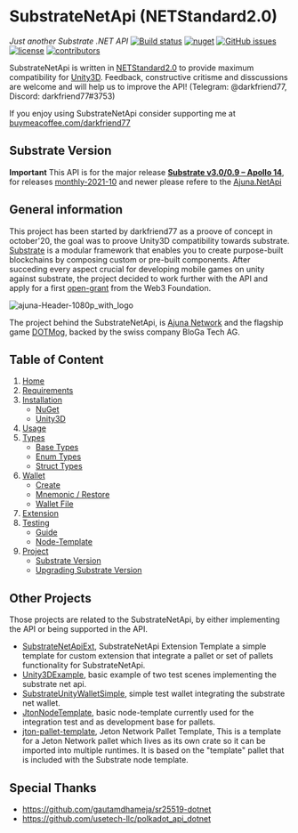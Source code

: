 # SubstrateNetApi (NETStandard2.0)
*Just another Substrate .NET API* 
[![Build status](https://ci.appveyor.com/api/projects/status/jsei7yv376en17rr?svg=true)](https://ci.appveyor.com/project/darkfriend77/substratenetapi)
[![nuget](https://img.shields.io/nuget/v/SubstrateNetApi)](https://ci.appveyor.com/project/darkfriend77/substratenetapi/build/artifacts)
[![GitHub issues](https://img.shields.io/github/issues/darkfriend77/SubstrateNetApi.svg)](https://github.com/darkfriend77/SubstrateNetApi/issues)
[![license](https://img.shields.io/github/license/darkfriend77/SubstrateNetApi)](https://github.com/darkfriend77/SubstrateNetApi/blob/origin/LICENSE)
[![contributors](https://img.shields.io/github/contributors/darkfriend77/SubstrateNetApi)](https://github.com/darkfriend77/SubstrateNetApi/graphs/contributors)

SubstrateNetApi is written in [NETStandard2.0](https://docs.microsoft.com/en-us/dotnet/standard/net-standard) to provide maximum compatibility for [Unity3D](https://docs.unity3d.com/2020.2/Documentation/Manual/dotnetProfileSupport.html). Feedback, constructive critisme and disscussions are welcome and will help us to improve the API! (Telegram: @darkfriend77, Discord: darkfriend77#3753)

If you enjoy using SubstrateNetApi consider supporting me at [buymeacoffee.com/darkfriend77](https://www.buymeacoffee.com/darkfriend77)

## Substrate Version
**Important** This API is for the major release [**Substrate v3.0/0.9 – Apollo 14**](https://github.com/paritytech/substrate/releases/tag/v3.0.0), for releases [monthly-2021-10](https://github.com/paritytech/substrate/releases/tag/monthly-2021-10) and newer please refere to the [Ajuna.NetApi](https://github.com/ajuna-network/Ajuna.NetApi)

## General information

This project has been started by darkfriend77 as a proove of concept in october'20, the goal was to proove Unity3D compatibility towards substrate. [Substrate](https://substrate.dev/) is a modular framework that enables you to create purpose-built blockchains by composing custom or pre-built components. After succeding every aspect crucial for developing mobile games on unity against substrate, the project decided to work further with the API and apply for a first [open-grant](https://github.com/w3f/Grants-Program/blob/master/applications/dotmog.md) from the Web3 Foundation.

![ajuna-Header-1080p_with_logo](https://user-images.githubusercontent.com/17710198/136851142-2e4158ff-a6a7-4d26-9ea5-9833d62da3fa.png)

The project behind the SubstrateNetApi, is [Ajuna Network](https://ajuna.io/) and the flagship game [DOTMog](dotmog.com), backed by the swiss company BloGa Tech AG.

## Table of Content

1. [Home](https://github.com/JetonNetwork/SubstrateNetApi/wiki)  
1. [Requirements](https://github.com/JetonNetwork/SubstrateNetApi/wiki/Requirements)  
1. [Installation](https://github.com/JetonNetwork/SubstrateNetApi/wiki/Installation)
   - [NuGet](https://github.com/JetonNetwork/SubstrateNetApi/wiki/Installation#substrate-in-net)
   - [Unity3D](https://github.com/JetonNetwork/SubstrateNetApi/wiki/Installation#substrate-in-unity3d)  
1. [Usage](https://github.com/JetonNetwork/SubstrateNetApi/wiki/Usage)  
1. [Types](https://github.com/JetonNetwork/SubstrateNetApi/wiki/Types#types)
   - [Base Types](https://github.com/JetonNetwork/SubstrateNetApi/wiki/Types#base-types)
   - [Enum Types](https://github.com/JetonNetwork/SubstrateNetApi/wiki/Types#enum-types)
   - [Struct Types](https://github.com/JetonNetwork/SubstrateNetApi/wiki/Types#struct-types)
1. [Wallet](https://github.com/JetonNetwork/SubstrateNetApi/wiki/Wallet) 
   - [Create](https://github.com/JetonNetwork/SubstrateNetApi/wiki/Wallet#create-a-new-wallet) 
   - [Mnemonic / Restore](https://github.com/JetonNetwork/SubstrateNetApi/wiki/Wallet#mnemonic--restore)
   - [Wallet File](https://github.com/JetonNetwork/SubstrateNetApi/wiki/Wallet#wallet-file)
1. [Extension](https://github.com/JetonNetwork/SubstrateNetApi/wiki/Extension#extension)
1. [Testing](https://github.com/JetonNetwork/SubstrateNetApi/wiki/Testing)  
   - [Guide](https://github.com/JetonNetwork/SubstrateNetApi/wiki/Testing#guide)    
   - [Node-Template](https://github.com/JetonNetwork/SubstrateNetApi/wiki/Testing#node-template)
1. [Project](https://github.com/JetonNetwork/SubstrateNetApi/wiki/Project#project)  
   - [Substrate Version](https://github.com/JetonNetwork/SubstrateNetApi/wiki/Project#substrate-version)
   - [Upgrading Substrate Version](https://github.com/JetonNetwork/SubstrateNetApi/wiki/Project#upgrading-substrate-version)

## Other Projects

Those projects are related to the SubstrateNetApi, by either implementing the API or being supported in the API.

- [SubstrateNetApiExt](https://github.com/JetonNetwork/SubstrateNetApiExt), SubstrateNetApi Extension Template a simple template for custom extension that integrate a pallet or set of pallets functionality for SubstrateNetApi.
- [Unity3DExample](https://github.com/dotmog/Unity3DExample), basic example of two test scenes implementing the substrate net api.
- [SubstrateUnityWalletSimple](https://github.com/dotmog/SubstrateUnityWalletSimple), simple test wallet integrating the substrate net wallet.
- [JtonNodeTemplate](https://github.com/JetonNetwork/JtonNodeTemplate), basic node-template currently used for the integration test and as development base for pallets.
- [jton-pallet-template](https://github.com/JetonNetwork/jton-pallet-template), Jeton Network Pallet Template, This is a template for a Jeton Network pallet which lives as its own crate so it can be imported into multiple runtimes. It is based on the "template" pallet that is included with the Substrate node template.

## Special Thanks
- https://github.com/gautamdhameja/sr25519-dotnet
- https://github.com/usetech-llc/polkadot_api_dotnet
